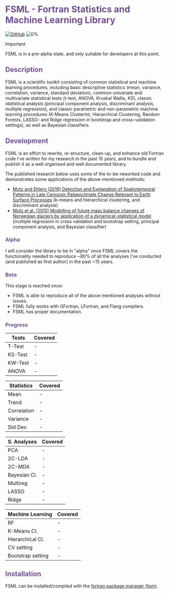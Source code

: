 # <span style="color:#734f96">FSML - Fortran Statistics and Machine Learning Library</span>

[![GitHub](https://img.shields.io/github/license/sebastian-mutz/fsml)](https://github.com/sebastian-mutz/fsml/blob/main/LICENCE)
![0%](https://progress-bar.xyz/0?title=Alpha)

> [!IMPORTANT]
> FSML is in a pre-alpha state, and only suitable for developers at this point.
>

 <!--
@warning
FSML is in a pre-alpha state, and only suitable for developers at this point.
@endwarning
 -->

## <span style="color:#734f96">Description</span>

FSML is a scientific toolkit consisting of common statistical and machine learning procedures, including basic descriptive statistics (mean, variance, correlation, variance, standard deviation), common univariate and multivariate statistical tests (t-test, ANOVA, Kruskal Wallis, KS), classic statistical analysis (principal component analysis, discriminant analysis, multiple regression), and classic parametric and non-parametric machine learning procedures (K-Means Clusterint, Hierarchical Clustering, Random Forests, LASSO- and Ridge regression in bootstrap and cross-validation settings), as well as Bayesian classifiers.

## <span style="color:#734f96">Development</span>

FSML is an effort to rewrite, re-structure, clean-up, and enhance old Fortran code I've written for my research in the past 15 years, and to bundle and publish it as a well organised and well documented library.

The published research below uses some of the to-be-reworked code and demonstrates some applications of the above-mentioned methods:

- [Mutz and Ehlers (2019) Detection and Explanation of Spatiotemporal Patterns in Late Cenozoic Palaeoclimate Change Relevant to Earth Surface Processes](https://doi.org/10.5194/esurf-7-663-2019) (k-means and hierarchical clustering, and discriminant analysis)
- [Mutz et al. (2015)  Modelling of future mass balance changes of Norwegian glaciers by application of a dynamical-statistical model](https://doi.org/10.1007/s00382-015-2663-5) (multiple regression in cross validation and bootstrap setting, principal component analysis, and Bayesian classifier)

### <span style="color:#734f96">Alpha</span>

I will consider the library to be in "alpha" once FSML covers the functionality needed to reproduce ~80% of all the analyses I've conducted (and published as first author) in the past ~15 years.

### <span style="color:#734f96">Beta</span>

This stage is reached once:

- FSML is able to reproduce all of the above mentioned analyses without issues.
- FSML fully works with GFortran, LFortran, and Flang compilers.
- FSML has proper documentation.

### <span style="color:#734f96">Progress</span>

| Tests   | Covered |
| ------- | ------- |
| T-Test  | -       |
| KS-Test | -       |
| KW-Test | -       |
| ANOVA   | -       |

| Statistics  | Covered |
| ----------- | ------- |
| Mean        | -       |
| Trend       | -       |
| Correlation | -       |
| Variance    | -       |
| Std Dev.    | -       |

| S. Analyses | Covered |
| ----------- | ------- |
| PCA         | -       |
| 2C-LDA      | -       |
| 2C-MDA      | -       |
| Bayesian Cl.| -       |
| Multireg    | -       |
| LASSO       | -       |
| Ridge       | -       |

| Machine Learning  | Covered |
| ----------------- | ------- |
| RF                | -       |
| K-Means Cl.       | -       |
| Hierarchical Cl.  | -       |
| CV setting        | -       |
| Bootstrap setting | -       |

## <span style="color:#734f96">Installation</span>

FSML can be installed/compiled with the [fortran package manager (fpm)](https://github.com/fortran-lang/fpm).



